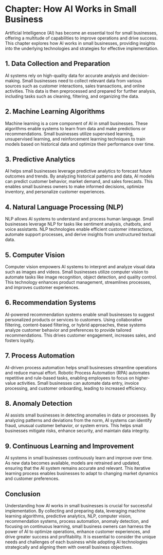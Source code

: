 Chapter: How AI Works in Small Business
=======================================

Artificial Intelligence (AI) has become an essential tool for small businesses, offering a multitude of capabilities to improve operations and drive success. This chapter explores how AI works in small businesses, providing insights into the underlying technologies and strategies for effective implementation.

**1. Data Collection and Preparation**
--------------------------------------

AI systems rely on high-quality data for accurate analysis and decision-making. Small businesses need to collect relevant data from various sources such as customer interactions, sales transactions, and online activities. This data is then preprocessed and prepared for further analysis, including tasks such as cleaning, filtering, and organizing the data.

**2. Machine Learning Algorithms**
----------------------------------

Machine learning is a core component of AI in small businesses. These algorithms enable systems to learn from data and make predictions or recommendations. Small businesses utilize supervised learning, unsupervised learning, and reinforcement learning techniques to train models based on historical data and optimize their performance over time.

**3. Predictive Analytics**
---------------------------

AI helps small businesses leverage predictive analytics to forecast future outcomes and trends. By analyzing historical patterns and data, AI models can predict customer behavior, market demand, and sales forecasts. This enables small business owners to make informed decisions, optimize inventory, and personalize customer experiences.

**4. Natural Language Processing (NLP)**
----------------------------------------

NLP allows AI systems to understand and process human language. Small businesses leverage NLP for tasks like sentiment analysis, chatbots, and voice assistants. NLP technologies enable efficient customer interactions, automate support processes, and derive insights from unstructured textual data.

**5. Computer Vision**
----------------------

Computer vision empowers AI systems to interpret and analyze visual data such as images and videos. Small businesses utilize computer vision to automate tasks like image recognition, object detection, and quality control. This technology enhances product management, streamlines processes, and improves customer experiences.

**6. Recommendation Systems**
-----------------------------

AI-powered recommendation systems enable small businesses to suggest personalized products or services to customers. Using collaborative filtering, content-based filtering, or hybrid approaches, these systems analyze customer behavior and preferences to provide tailored recommendations. This drives customer engagement, increases sales, and fosters loyalty.

**7. Process Automation**
-------------------------

AI-driven process automation helps small businesses streamline operations and reduce manual effort. Robotic Process Automation (RPA) automates repetitive and rule-based tasks, enabling employees to focus on higher-value activities. Small businesses can automate data entry, invoice processing, and customer onboarding, leading to increased efficiency.

**8. Anomaly Detection**
------------------------

AI assists small businesses in detecting anomalies in data or processes. By analyzing patterns and deviations from the norm, AI systems can identify fraud, unusual customer behavior, or system errors. This helps small businesses mitigate risks, enhance security, and maintain data integrity.

**9. Continuous Learning and Improvement**
------------------------------------------

AI systems in small businesses continuously learn and improve over time. As new data becomes available, models are retrained and updated, ensuring that the AI system remains accurate and relevant. This iterative learning process enables businesses to adapt to changing market dynamics and customer preferences.

**Conclusion**
--------------

Understanding how AI works in small businesses is crucial for successful implementation. By collecting and preparing data, leveraging machine learning algorithms, predictive analytics, NLP, computer vision, recommendation systems, process automation, anomaly detection, and focusing on continuous learning, small business owners can harness the power of AI to optimize operations, enhance customer experiences, and drive greater success and profitability. It is essential to consider the unique needs and challenges of each business while adopting AI technologies strategically and aligning them with overall business objectives.

